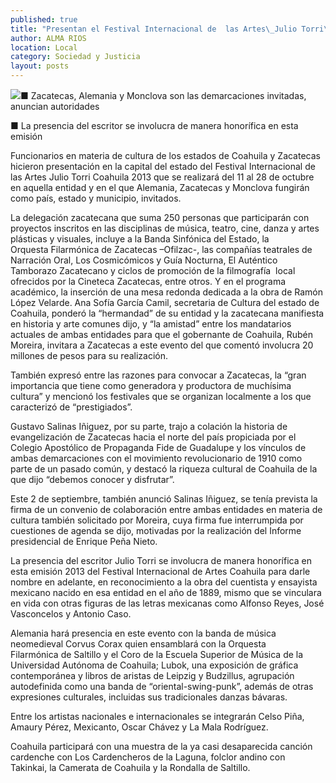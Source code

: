 ```yaml
---
published: true
title: "Presentan el Festival Internacional de  las Artes\_Julio Torri\_Coahuila 2013"
author: ALMA RIOS
location: Local
category: Sociedad y Justicia
layout: posts
---
```


![](http://i.imgur.com/sZhOHvQm.jpg)■ Zacatecas,  Alemania y Monclova son las demarcaciones invitadas, anuncian autoridades

■ La presencia del escritor se involucra de manera honorífica en esta emisión

Funcionarios en materia de cultura de los estados de Coahuila y Zacatecas hicieron presentación en la capital del estado del Festival Internacional de las Artes Julio Torri Coahuila 2013 que se realizará del 11 al 28 de octubre en aquella entidad y en el que Alemania, Zacatecas y Monclova fungirán como país, estado y municipio, invitados.

La delegación zacatecana que suma 250 personas que participarán con proyectos inscritos en las disciplinas de música, teatro, cine, danza y artes plásticas y visuales, incluye a la Banda Sinfónica del Estado, la Orquesta Filarmónica de Zacatecas –Ofilzac-, las compañías teatrales de Narración Oral, Los Cosmicómicos y Guía Nocturna, El Auténtico Tamborazo Zacatecano y ciclos de promoción de la filmografía  local ofrecidos por la Cineteca Zacatecas, entre otros. Y en el programa académico, la inserción de una mesa redonda dedicada a la obra de Ramón López Velarde.
Ana Sofía García Camil, secretaria de Cultura del estado de Coahuila, ponderó la “hermandad” de su entidad y la zacatecana manifiesta en historia y arte comunes dijo, y “la amistad” entre los mandatarios actuales de ambas entidades para que el gobernante de Coahuila, Rubén Moreira, invitara a Zacatecas a este evento del que comentó involucra 20 millones de pesos para su realización.

También expresó entre las razones para convocar a Zacatecas, la “gran importancia que tiene como generadora y productora de muchísima cultura” y mencionó los festivales que se organizan localmente a los que caracterizó de “prestigiados”.

Gustavo Salinas Iñiguez, por su parte, trajo a colación la historia de evangelización de Zacatecas hacia el norte del país propiciada por el Colegio Apostólico de Propaganda Fide de Guadalupe y los vínculos de ambas demarcaciones con el movimiento revolucionario de 1910 como parte de un pasado común, y destacó la riqueza cultural de Coahuila de la que dijo “debemos conocer y disfrutar”.

Este 2 de septiembre, también anunció Salinas Iñiguez, se tenía prevista la firma de un convenio de colaboración entre ambas entidades en materia de cultura también solicitado por Moreira, cuya firma fue interrumpida por cuestiones de agenda se dijo, motivadas por la realización del Informe presidencial de Enrique Peña Nieto.

La presencia del escritor Julio Torri se involucra de manera honorífica en esta emisión 2013 del Festival Internacional de Artes Coahuila para darle nombre en adelante, en reconocimiento a la obra del cuentista y ensayista mexicano nacido en esa entidad en el año de 1889, mismo que se vinculara en vida con otras figuras de las letras mexicanas como Alfonso Reyes, José Vasconcelos y Antonio Caso.

Alemania hará presencia en este evento con la banda de música neomedieval Corvus Corax quien ensamblará con la Orquesta Filarmónica de Saltillo y el Coro de la Escuela Superior de Música de la Universidad Autónoma de Coahuila; Lubok, una exposición de gráfica contemporánea y libros de aristas de Leipzig y Budzillus, agrupación autodefinida como una banda de “oriental-swing-punk”, además de otras expresiones culturales, incluidas sus tradicionales danzas bávaras.

Entre los artistas nacionales e internacionales se integrarán Celso Piña, Amaury Pérez, Mexicanto, Oscar Chávez y La Mala Rodríguez.

Coahuila participará con una muestra de la ya casi desaparecida canción cardenche con Los Cardencheros de la Laguna, folclor andino con Takinkai, la Camerata de Coahuila y la Rondalla de Saltillo.
